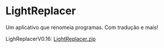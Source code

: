 # LightReplacer
Um aplicativo que renomeia programas.
Com tradução e mais!

LighReplacerV0.16: [LightReplacer.zip](https://github.com/user-attachments/files/17189280/LightReplacer.zip)
